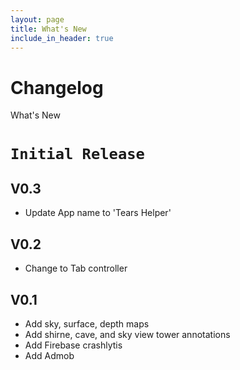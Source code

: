 ```yaml
---
layout: page
title: What's New
include_in_header: true
---
```


# Changelog
What's New
<br>

# `Initial Release`

## V0.3
- Update App name to 'Tears Helper'

## V0.2
- Change to Tab controller

## V0.1
- Add sky, surface, depth maps
- Add shirne, cave, and sky view tower annotations
- Add Firebase crashlytis
- Add Admob